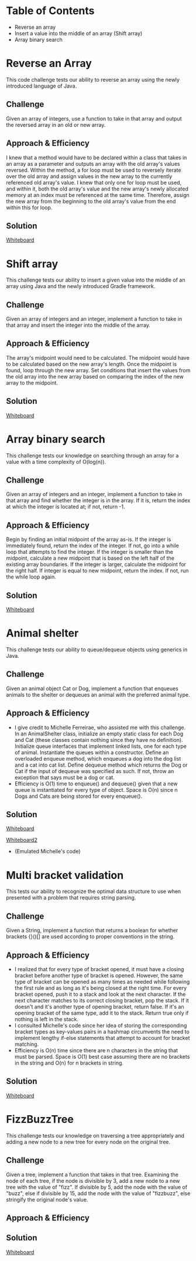 # Table of Contents
- Reverse an array
- Insert a value into the middle of an array (Shift array)
- Array binary search

# Reverse an Array
This code challenge tests our ability to reverse an array using the newly introduced language of Java. 

## Challenge
Given an array of integers, use a function to take in that array and output the reversed array in an old or new array. 

## Approach & Efficiency
I knew that a method would have to be declared within a class that takes in an array as a parameter and outputs an array with the old array's values reversed. Within the method, a for loop must be used to reversely iterate over the old array and assign values in the new array to the currently referenced old array's value. I knew that only one for loop must be used, and within it, both the old array's value and the new array's newly allocated memory at an index must be referenced at the same time. Therefore, assign the new array from the beginning to the old array's value from the end within this for loop. 

## Solution
[Whiteboard](./assets/arrayreverse.jpg)

# Shift array
This challenge tests our ability to insert a given value into the middle of an array using Java and the newly introduced Gradle framework. 

## Challenge
Given an array of integers and an integer, implement a function to take in that array and insert the integer into the middle of the array. 

## Approach & Efficiency
The array's midpoint would need to be calculated. The midpoint would have to be calculated based on the new array's length. Once the midpoint is found, loop through the new array. Set conditions that insert the values from the old array into the new array based on comparing the index of the new array to the midpoint. 

## Solution
[Whiteboard](./assets/array-shift.jpg)

# Array binary search
This challenge tests our knowledge on searching through an array for a value with a time complexity of O(log(n)). 

## Challenge
Given an array of integers and an integer, implement a function to take in that array and find whether the integer is in the array. If it is, return the index at which the integer is located at; if not, return -1. 

## Approach & Efficiency
Begin by finding an initial midpoint of the array as-is. If the integer is immediately found, return the index of the integer. If not, go into a while loop that attempts to find the integer. If the integer is smaller than the midpoint, calculate a new midpoint that is based on the left half of the existing array boundaries. If the integer is larger, calculate the midpoint for the right half. If integer is equal to new midpoint, return the index. If not, run the while loop again. 

## Solution
[Whiteboard](./assets/array-binary-search.jpg)

# Animal shelter
This challenge tests our ability to queue/dequeue objects using generics in Java. 

## Challenge
Given an animal object Cat or Dog, implement a function that enqueues animals to the shelter or dequeues an animal with the preferred animal type. 

## Approach & Efficiency
- I give credit to Michelle Ferreirae, who assisted me with this challenge. In an AnimalShelter class, initialize an empty static class for each Dog and Cat (these classes contain nothing since they have no definition). Initialize queue interfaces that implement linked lists, one for each type of animal. Instantiate the queues within a constructor. Define an overloaded enqueue method, which enqueues a dog into the dog list and a cat into cat list. Define dequeue method which returns the Dog or Cat if the input of dequeue was specified as such. If not, throw an exception that says must be a dog or cat. 
- Efficiency is O(1) time to enqueue() and dequeue() given that a new queue is instantiated for every type of object. Space is O(n) since n Dogs and Cats are being stored for every enqueue(). 

## Solution
[Whiteboard](./assets/fifo-animal-shelter.jpg)

[Whiteboard2](./assets/fifo-animal-shelter2.jpg)
- (Emulated Michelle's code)

# Multi bracket validation
This tests our ability to recognize the optimal data structure to use when presented with a problem that requires string parsing. 

## Challenge
Given a String, implement a function that returns a boolean for whether brackets {}()[] are used according to proper conventions in the string.

## Approach & Efficiency
- I realized that for every type of bracket opened, it must have a closing bracket before another type of bracket is opened. However, the same type of bracket can be opened as many times as needed while following the first rule and as long as it's being closed at the right time. For every bracket opened, push it to a stack and look at the next character. If the next character matches to its correct closing bracket, pop the stack. If it doesn't and it's another type of opening bracket, return false. If it's an opening bracket of the same type, add it to the stack. Return true only if nothing is left in the stack. 
- I consulted Michelle's code since her idea of storing the corresponding bracket types as key-values pairs in a hashmap circumvents the need to implement lengthy if-else statements that attempt to account for bracket matching. 
- Efficiency is O(n) time since there are n characters in the string that must be parsed. Space is O(1) best case assuming there are no brackets in the string and O(n) for n brackets in string. 

## Solution
[Whiteboard](./assets/multi-bracket-validation.jpg)

# FizzBuzzTree
This challenge tests our knowledge on traversing a tree appropriately and adding a new node to a new tree for every node on the original tree.

## Challenge
Given a tree, implement a function that takes in that tree. Examining the node of each tree, if the node is divisible by 3, add a new node to a new tree with the value of "fizz". If divisible by 5, add the node with the value of "buzz", else if divisible by 15, add the node with the value of "fizzbuzz", else stringify the original node's value. 

## Approach & Efficiency

## Solution
[Whiteboard](./assets/fizzbuzz-tree.jpg)
